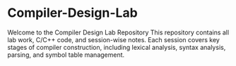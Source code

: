 # Compiler-Design-Lab
Welcome to the Compiler Design Lab Repository This repository contains all lab work, C/C++ code, and session-wise notes. Each session covers key stages of compiler construction, including lexical analysis, syntax analysis, parsing, and symbol table management.
